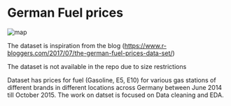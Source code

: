# German Fuel prices

![map](http://hannes.enjoys.it/blog/wp-content/uploads/tanken.telekom.map_.png)

The dataset is inspiration from the blog (https://www.r-bloggers.com/2017/07/the-german-fuel-prices-data-set/)

The dataset is not available in the repo due to size restrictions

Dataset has prices for fuel (Gasoline, E5, E10) for various gas stations of different brands in different locations across Germany between June 2014 till October 2015.
The work on datset is focused on Data cleaning and EDA.
